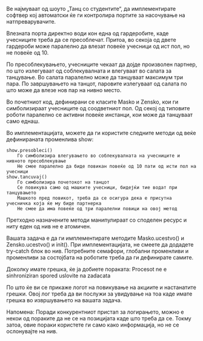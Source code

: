 Ве најмуваат од шоуто „Танц со студентите“, да имплементирате софтвер кој автоматски ќе ги контролира портите за насочување на натпреварувачите.

Влезната порта директно води кон една од гардеробите, каде учесниците треба да се пресоблечат. Притоа, во секоја од двете гардероби може паралелно да влезат повеќе учесници од ист пол, но не повеќе од 10.

По пресоблекувањето, учесниците чекаат да дојде произволен партнер, по што излегуваат од соблекувалната и влегуваат во салата за танцување. Во салата паралелно може да танцуваат максимум три пара. По завршувањето на танцот, паровите излегуваат од салата по што може да влезе нов пар на нивно место.

Во почетниот код, дефинирани се класите Masko и Zensko, кои ги симболизираат учесниците од соодветниот пол. Од секој од типовите роботи паралелно се активни повеќе инстанци, кои може да танцуваат само еднаш.

Во имплементацијата, можете да ги користите следните методи од веќе дефинираната променлива show:

    show.presobleci()
        Го симболизира влегувањето во соблекувалната на учесниците и нивното пресоблекување
        Не смее паралелно да биде повикан повеќе од 10 пати од исти пол на учесници
    show.tancuvaj()
        Го симболизира почетокот на танцот
        Се повикува само од машките учесници, бидејќи тие водат при танцувањето
        Машкото пред повикот, треба да се осигура дека е присутна учесничка која ќе му биде партнерка
        Не смее да има повеќе од три паралелни повици на овој метод

Претходно назначените методи манипулираат со споделен ресурс и ниту еден од нив не е атомичен.

Вашата задача е да ги имплементирате методите Masko.ucestvo() и Zensko.ucestvo() и init(). При имплементацијата, не смеете да додадете try-catch блок во нив. Потребните семафори, глобални променливи и променливи за состојбата на роботите треба да ги дефинирате самите.

Доколку имате грешка, ќе ја добиете пораката:
Procesot ne e sinhroniziran spored uslovite na zadacata


По што ќе ви се прикаже логот на повикување на акциите и настанатите грешки. Овој лог треба да ви послужи за увидување на тоа каде имате грешка во извршувањето на вашата задача.

Напомена: Поради конкурентниот пристап за логирањето, можно е некои од пораките да не се на позицијата каде што треба да се. Токму затоа, овие пораки користете ги само како информација, но не се ослонувајте на нив.
